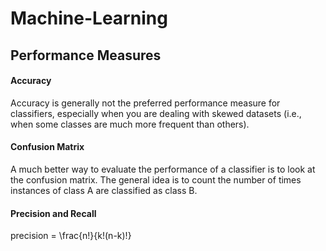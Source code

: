 # Machine-Learning

## Performance Measures

#### Accuracy
Accuracy is generally not the preferred performance measure for classifiers, especially when you are dealing with skewed datasets (i.e., when some
classes are much more frequent than others).

#### Confusion Matrix
A much better way to evaluate the performance of a classifier is to look at the confusion matrix. The general idea is to count the number of times instances of class A are classified as class B.

#### Precision and Recall

precision = \frac{n!}{k!(n-k)!}